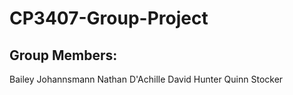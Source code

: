 # CP3407-Group-Project
## Group Members:
Bailey Johannsmann
Nathan D'Achille
David Hunter
Quinn Stocker
